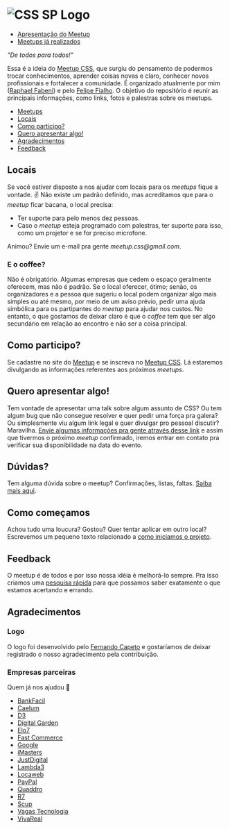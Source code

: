 ![CSS SP Logo](logo-csssp.png "CSS SP")
======

* [Apresentação do Meetup](https://speakerdeck.com/raphaelfabeni/bem-vindos-ao-meetp-css)
* [Meetups já realizados](meetups.md)

_"De todos para todos!"_

Essa é a ideia do [Meetup CSS](http://www.meetup.com/CSS-Brasil/), que surgiu do pensamento de podermos trocar conhecimentos, aprender coisas novas e claro, conhecer novos profissionais e fortalecer a comunidade. É organizado atualmente por mim ([Raphael Fabeni](https://twitter.com/raphaelfabeni)) e pelo [Felipe Fialho](https://twitter.com/LFeh).
O objetivo do repositório é reunir as principais informações, como links, fotos e palestras sobre os meetups.

* [Meetups](meetups.md)
* [Locais](#locais)
* [Como participo?](#como-participo)
* [Quero apresentar algo!](#quero-apresentar-algo)
* [Agradecimentos](#agradecimentos)
* [Feedback](https://meetupcss.typeform.com/to/MS87CV)

## Locais

Se você estiver disposto a nos ajudar com locais para os _meetups_ fique a vontade. :v: Não existe um padrão definido, mas acreditamos que para o _meetup_ ficar bacana, o local precisa:

* Ter suporte para pelo menos dez pessoas.
* Caso o _meetup_  esteja programado com palestras, ter suporte para isso, como um projetor e se for preciso microfone.

Animou? Envie um e-mail pra gente _meetup.css@gmail.com_.

### E o coffee?

Não é obrigatório. Algumas empresas que cedem o espaço geralmente oferecem, mas não é padrão. Se o local oferecer, ótimo; senão, os organizadores e a pessoa que sugeriu o local podem organizar algo mais simples ou até mesmo, por meio de um aviso prévio, pedir uma ajuda simbólica para os partipantes do _meetup_ para ajudar nos custos. No entanto, o que gostamos de deixar claro é que o *coffee* tem que ser algo secundário em relação ao encontro e não ser a coisa principal.

## Como participo?

Se cadastre no site do [Meetup](http://www.meetup.com/) e se inscreva no [Meetup CSS](http://www.meetup.com/CSS-Brasil/). Lá estaremos divulgando as informações referentes aos próximos _meetups_.

## Quero apresentar algo!

Tem vontade de apresentar uma talk sobre algum assunto de CSS? Ou tem algum bug que não consegue resolver e quer pedir uma força pra galera? Ou simplesmente viu algum link legal e quer divulgar pro pessoal discutir? Maravilha. [Envie algumas informações pra gente através desse link](http://bit.ly/meetup-css-quero-palestrar) e assim que tivermos o próximo _meetup_ confirmado, iremos entrar em contato pra verificar sua disponibilidade na data do evento.

## Dúvidas?

Tem alguma dúvida sobre o meetup? Confirmações, listas, faltas. [Saiba mais aqui](conduta.md).

## Como começamos

Achou tudo uma loucura? Gostou? Quer tentar aplicar em outro local? Escrevemos um pequeno texto relacionado a [como iniciamos o projeto](inicio.md).

## Feedback

O meetup é de todos e por isso nossa idéia é melhorá-lo sempre. Pra isso criamos uma [pesquisa rápida](https://meetupcss.typeform.com/to/MS87CV) para que possamos saber exatamente o que estamos acertando e errando.

## Agradecimentos

### Logo

O logo foi desenvolvido pelo [Fernando Capeto](http://fernandocapeto.com/) e gostaríamos de deixar registrado o nosso agradecimento pela contribuição.

### Empresas parceiras

Quem já nos ajudou :facepunch:

* [BankFacil](https://www.bankfacil.com.br/)
* [Caelum](https://www.caelum.com.br/)
* [D3](http://d3.do/)
* [Digital Garden](http://www.webcitizen.com.br/)
* [Elo7](http://www.elo7.com.br/)
* [Fast Commerce](http://www.fastcommerce.com.br/)
* [Google](http://www.google.com.br)
* [iMasters](http://imasters.com.br/)
* [JustDigital](http://www.justdigital.com.br/)
* [Lambda3](http://lambda3.com.br/)
* [Locaweb](http://www.locaweb.com.br/default.html)
* [PayPal](https://www.paypal-brasil.com.br/desenvolvedores/)
* [Quaddro](http://www.quaddro.com.br/)
* [R7](http://www.r7.com/)
* [Scup](http://www.scup.com/pt/)
* [Vagas Tecnologia](http://www.vagas.com.br)
* [VivaReal](http://www.vivareal.com.br/)
